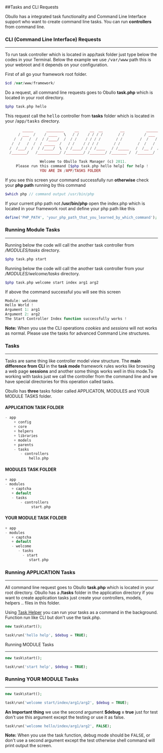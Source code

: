 ##Tasks and CLI Requests <a name="tasks-and-cli-requests"></a> 

Obullo has a integrated task functionality and Command Line Interface support who want to create command line tasks. You can run <b>controllers</b> from command line.

### CLI (Command Line Interface) Requests

------

To run task controller which is located in app/task folder just type below the codes in your Terminal. Below the example we use <samp>/var/www</samp> path this is your webroot and it depends on your configuration.

First of all go your framework root folder.

```php
$cd /var/www/framework/
```

Do a request, all command line requests goes to Obullo <b>task.php</b> which is located in your root directory.

```php
$php task.php hello
```

This request call the <samp>hello</samp> controller from <b>tasks</b> folder which is located in your /<samp>app/tasks</samp> directory.

```php
        _____      ________     __     __  __        __          _______
      / ___  /    / ____   \   / /    / / / /       / /         / ___   /
    /  /   /  /  / /____/  /  / /    / / / /       / /        /  /   /  /
   /  /   /  /  / _____  /   / /    / / / /       / /        /  /   /  /
  /  /___/  /  / /____/  \  / /____/ / / /____   / /_____   /  /__ /  /
  /_______/   /__________/ /________/ /_______/ /_______ /  /_______/ 
  
                Welcome to Obullo Task Manager (c) 2011.
     Please run this command [$php task.php hello help] for help ! 
                YOU ARE IN /APP/TASKS FOLDER
```

If you see this screen your command successfully run <b>otherwise</b> check your <b>php path</b> running by this command

```php
$which php // command output /usr/bin/php 
```

If your current php path not <b>/usr/bin/php</b> open the index.php which is located in your framework root and define your php path like this 

```php
define('PHP_PATH', 'your_php_path_that_you_learned_by_which_command'); 
```

### Running Module Tasks

------

Running below the code will call the another task controller from <dfn>/MODULES/tasks</dfn> directory.

```php
$php task.php start
```

Running below the code will call the another task controller from your <dfn>/MODULES/welcome/tasks</dfn> directory.

```php
$php task.php welcome start index arg1 arg2
```

If above the command successful you will see this screen

```php
Module: welcome
Hello World !
Argument 1: arg1
Argument 2: arg2
The Start Controller Index function successfully works !
```

**Note:** When you use the CLI operations *cookies* and *sessions* will not works as normal. Please use the tasks for advanced Command Line structures.

### Tasks

------

Tasks are same thing like controller model view structure. The <b>main difference from CLI</b> in the <b>task mode</b> framework rules works like browsing a web page <b>sessions</b> and another some things works well in this mode.To working with tasks just we call the controller from the command line and we have special directories for this operation called tasks.

Obullo has <b>three</b> tasks folder called APPLICATON, MODULES and YOUR MODULE TASKS folder.

#### APPLICATION TASK FOLDER

```php
- app
    + config
    + core
    + helpers
    + libraries
    + models
    + parents
    - tasks
       - controllers
           hello.php
```

#### MODULES TASK FOLDER

```php
+ app
- modules
   + captcha
   + default
   - tasks
       - controllers
            start.php
```

#### YOUR MODULE TASK FOLDER

```php
+ app
- modules
   + captcha
   + default
   - welcome
      - tasks
        - start
           start.php
```

### Running APPLICATION Tasks

------

All command line request goes to Obullo <b>task.php</b> which is located in your root directory. Obullo has a <b>/tasks</b> folder in the application directory if you want to create application tasks just create your controllers, models, helpers .. files in this folder.

Using [Task Helper](/docs/packages/#task-helper) you can run your tasks as a command in the background. Function run like CLI but don't use the task.php.

```php
new task\start();

task\run('hello help', $debug = TRUE);
```

Running MODULE Tasks

------

```php
new task\start();

task\run('start help', $debug = TRUE);
```

### Running YOUR MODULE Tasks

------

```php
new task\start();

task\run('welcome start/index/arg1/arg2', $debug = TRUE);
```

<b>An Important thing</b> we use the second argument <b>$debug = true</b> just for test don't use this argument except the testing or use it as false.

```php
task\run('welcome hello/index/arg1/arg2', FALSE);
```

**Note:** When you use the task function, debug mode should be <samp>FALSE</samp>, or don't use a second argument except the test otherwise shell command will print output the screen.